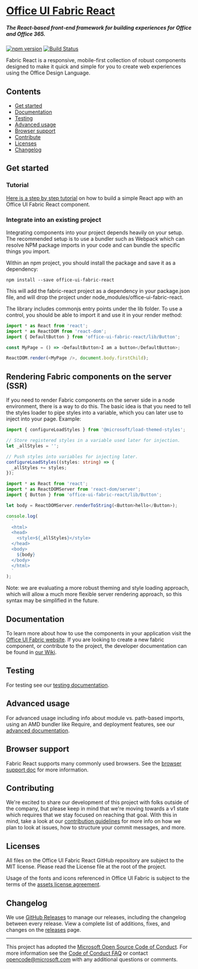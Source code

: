 # [Office UI Fabric React](http://dev.office.com/fabric)

##### The React-based front-end framework for building experiences for Office and Office 365.

[![npm version](https://badge.fury.io/js/office-ui-fabric-react.svg)](https://badge.fury.io/js/office-ui-fabric-react)
[![Build Status](https://uifabric.visualstudio.com/fabricpublic/_apis/build/status/office-ui-fabric-react%20-%20PR?branchName=master)](https://uifabric.visualstudio.com/fabricpublic/_build/latest?definitionId=84&branchName=master)

Fabric React is a responsive, mobile-first collection of robust components designed to make it quick and simple for you to create web experiences using the Office Design Language.

## Contents

- [Get started](#get-started)
- [Documentation](#documentation)
- [Testing](#testing)
- [Advanced usage](#advanced-usage)
- [Browser support](#browser-support)
- [Contribute](#contribute)
- [Licenses](#licenses)
- [Changelog](#changelog)

## Get started

### Tutorial

[Here is a step by step tutorial](https://github.com/OfficeDev/office-ui-fabric-react/wiki/Sample-App) on how to build a simple React app with an Office UI Fabric React component.

### Integrate into an existing project

Integrating components into your project depends heavily on your setup. The recommended setup is to use a bundler such as Webpack which can resolve NPM package imports in your code and can bundle the specific things you import.

Within an npm project, you should install the package and save it as a dependency:

```
npm install --save office-ui-fabric-react
```

This will add the fabric-react project as a dependency in your package.json file, and will drop the project under node_modules/office-ui-fabric-react.

The library includes commonjs entry points under the lib folder. To use a control, you should be able to import it and use it in your render method:

```js
import * as React from 'react';
import * as ReactDOM from 'react-dom';
import { DefaultButton } from 'office-ui-fabric-react/lib/Button';

const MyPage = () => <DefaultButton>I am a button</DefaultButton>;

ReactDOM.render(<MyPage />, document.body.firstChild);
```

## Rendering Fabric components on the server (SSR)

If you need to render Fabric components on the server side in a node environment, there is a way to do this. The basic idea is that you need to tell the styles loader to pipe styles into a variable, which you can later use to inject into your page. Example:

```ts
import { configureLoadStyles } from '@microsoft/load-themed-styles';

// Store registered styles in a variable used later for injection.
let _allStyles = '';

// Push styles into variables for injecting later.
configureLoadStyles((styles: string) => {
  _allStyles += styles;
});

import * as React from 'react';
import * as ReactDOMServer from 'react-dom/server';
import { Button } from 'office-ui-fabric-react/lib/Button';

let body = ReactDOMServer.renderToString(<Button>hello</Button>);

console.log(
  `
  <html>
  <head>
    <style>${_allStyles}</style>
  </head>
  <body>
    ${body}
  </body>
  </html>
  `
);
```

Note: we are evaluating a more robust theming and style loading approach, which will allow a much more flexible server rendering approach, so this syntax may be simplified in the future.

## Documentation

To learn more about how to use the components in your application visit the [Office UI Fabric website](https://developer.microsoft.com/en-us/fabric#/components). If you are looking to create a new fabric component, or contribute to the project, the developer documentation can be found in [our Wiki](https://github.com/OfficeDev/office-ui-fabric-react/wiki).

## Testing

For testing see our [testing documentation](https://github.com/OfficeDev/office-ui-fabric-react/tree/master/packages/office-ui-fabric-react#testing).

## Advanced usage

For advanced usage including info about module vs. path-based imports, using an AMD bundler like Require, and deployment features, see our [advanced documentation](https://github.com/OfficeDev/office-ui-fabric-react/wiki/Advanced-Usage).

## Browser support

Fabric React supports many commonly used browsers. See the [browser support doc](https://github.com/OfficeDev/office-ui-fabric-react/wiki/Browser-Support) for more information.

## Contributing

We're excited to share our development of this project with folks outside of the company, but please keep in mind that we're moving towards a v1 state which requires that we stay focused on reaching that goal. With this in mind, take a look at our [contribution guidelines](https://github.com/OfficeDev/office-ui-fabric-react/wiki/Contributing) for more info on how we plan to look at issues, how to structure your commit messages, and more.

## Licenses

All files on the Office UI Fabric React GitHub repository are subject to the MIT license. Please read the License file at the root of the project.

Usage of the fonts and icons referenced in Office UI Fabric is subject to the terms of the [assets license agreement](http://aka.ms/fabric-assets-license).

## Changelog

We use [GitHub Releases](https://github.com/blog/1547-release-your-software) to manage our releases, including the changelog between every release. View a complete list of additions, fixes, and changes on the [releases](https://github.com/OfficeDev/office-ui-fabric-react/releases) page.

---

This project has adopted the [Microsoft Open Source Code of Conduct](https://opensource.microsoft.com/codeofconduct/). For more information see the [Code of Conduct FAQ](https://opensource.microsoft.com/codeofconduct/faq/) or contact [opencode@microsoft.com](mailto:opencode@microsoft.com) with any additional questions or comments.
